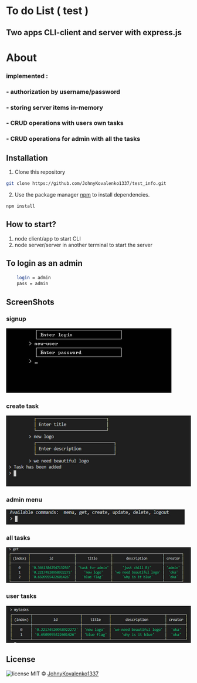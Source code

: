 # To do List ( test )
## Two apps CLI-client and server with express.js
# About
### implemented : 
### - authorization by username/password
### - storing server items in-memory
### - CRUD operations with users own tasks
### - CRUD operations for admin with all the tasks
## Installation

1. Clone this repository

```bash
git clone https://github.com/JohnyKovalenko1337/test_info.git
```
2. Use the package manager [npm](http://www.npmjs.com/) to install dependencies.

```bash
npm install
```
## How to start?

1. node client/app to start CLI
2. node server/server in another terminal to start the server
## To login as an admin

```bash
    login = admin
    pass = admin
```    
## ScreenShots
### signup
![screen1](https://raw.githubusercontent.com/JohnyKovalenko1337/testik/jeenya/images_for%20deploy/infotest1.jpg)
### create task
![screen2](https://raw.githubusercontent.com/JohnyKovalenko1337/testik/jeenya/images_for%20deploy/infotech2.jpg)
### admin menu
![screen3](https://raw.githubusercontent.com/JohnyKovalenko1337/testik/jeenya/images_for%20deploy/infotech3.jpg)
### all tasks
![screen4](https://raw.githubusercontent.com/JohnyKovalenko1337/testik/jeenya/images_for%20deploy/infotech4.jpg)
### user tasks
![screen5](https://raw.githubusercontent.com/JohnyKovalenko1337/testik/jeenya/images_for%20deploy/infotech5.jpg)
## License
![license](https://img.shields.io/github/license/JohnyKovalenko1337/test_info)
MIT © [JohnyKovalenko1337](https://github.com/JohnyKovalenko1337)
